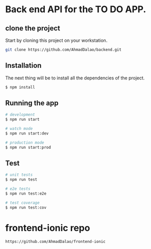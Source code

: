 # Back end API for the TO DO APP.

## clone the project

Start by cloning this project on your workstation.

```bash
git clone https://github.com/AhmadDalao/backend.git
```

## Installation

The next thing will be to install all the dependencies of the project.

```bash
$ npm install
```

## Running the app

```bash
# development
$ npm run start

# watch mode
$ npm run start:dev

# production mode
$ npm run start:prod
```

## Test

```bash
# unit tests
$ npm run test

# e2e tests
$ npm run test:e2e

# test coverage
$ npm run test:cov
```

# frontend-ionic repo

```bash
https://github.com/AhmadDalao/frontend-ionic
```
